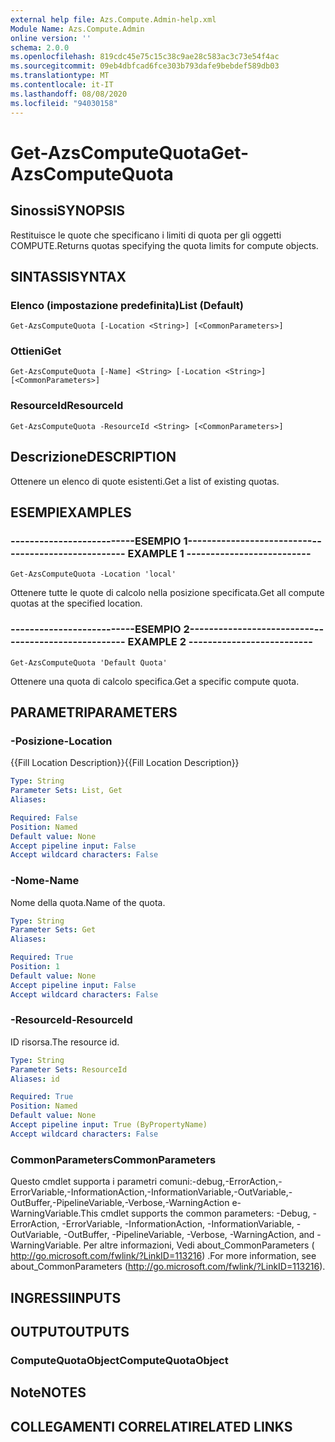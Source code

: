 ```yaml
---
external help file: Azs.Compute.Admin-help.xml
Module Name: Azs.Compute.Admin
online version: ''
schema: 2.0.0
ms.openlocfilehash: 819cdc45e75c15c38c9ae28c583ac3c73e54f4ac
ms.sourcegitcommit: 09eb4dbfcad6fce303b793dafe9bebdef589db03
ms.translationtype: MT
ms.contentlocale: it-IT
ms.lasthandoff: 08/08/2020
ms.locfileid: "94030158"
---
```

# <span data-ttu-id="e009f-101">Get-AzsComputeQuota</span><span class="sxs-lookup"><span data-stu-id="e009f-101">Get-AzsComputeQuota</span></span>

## <span data-ttu-id="e009f-102">Sinossi</span><span class="sxs-lookup"><span data-stu-id="e009f-102">SYNOPSIS</span></span>
<span data-ttu-id="e009f-103">Restituisce le quote che specificano i limiti di quota per gli oggetti COMPUTE.</span><span class="sxs-lookup"><span data-stu-id="e009f-103">Returns quotas specifying the quota limits for compute objects.</span></span>

## <span data-ttu-id="e009f-104">SINTASSI</span><span class="sxs-lookup"><span data-stu-id="e009f-104">SYNTAX</span></span>

### <span data-ttu-id="e009f-105">Elenco (impostazione predefinita)</span><span class="sxs-lookup"><span data-stu-id="e009f-105">List (Default)</span></span>
```
Get-AzsComputeQuota [-Location <String>] [<CommonParameters>]
```

### <span data-ttu-id="e009f-106">Ottieni</span><span class="sxs-lookup"><span data-stu-id="e009f-106">Get</span></span>
```
Get-AzsComputeQuota [-Name] <String> [-Location <String>] [<CommonParameters>]
```

### <span data-ttu-id="e009f-107">ResourceId</span><span class="sxs-lookup"><span data-stu-id="e009f-107">ResourceId</span></span>
```
Get-AzsComputeQuota -ResourceId <String> [<CommonParameters>]
```

## <span data-ttu-id="e009f-108">Descrizione</span><span class="sxs-lookup"><span data-stu-id="e009f-108">DESCRIPTION</span></span>
<span data-ttu-id="e009f-109">Ottenere un elenco di quote esistenti.</span><span class="sxs-lookup"><span data-stu-id="e009f-109">Get a list of existing quotas.</span></span>

## <span data-ttu-id="e009f-110">ESEMPI</span><span class="sxs-lookup"><span data-stu-id="e009f-110">EXAMPLES</span></span>

### <span data-ttu-id="e009f-111">--------------------------ESEMPIO 1--------------------------</span><span class="sxs-lookup"><span data-stu-id="e009f-111">-------------------------- EXAMPLE 1 --------------------------</span></span>
```
Get-AzsComputeQuota -Location 'local'
```

<span data-ttu-id="e009f-112">Ottenere tutte le quote di calcolo nella posizione specificata.</span><span class="sxs-lookup"><span data-stu-id="e009f-112">Get all compute quotas at the specified location.</span></span>

### <span data-ttu-id="e009f-113">--------------------------ESEMPIO 2--------------------------</span><span class="sxs-lookup"><span data-stu-id="e009f-113">-------------------------- EXAMPLE 2 --------------------------</span></span>
```
Get-AzsComputeQuota 'Default Quota'
```

<span data-ttu-id="e009f-114">Ottenere una quota di calcolo specifica.</span><span class="sxs-lookup"><span data-stu-id="e009f-114">Get a specific compute quota.</span></span>

## <span data-ttu-id="e009f-115">PARAMETRI</span><span class="sxs-lookup"><span data-stu-id="e009f-115">PARAMETERS</span></span>

### <span data-ttu-id="e009f-116">-Posizione</span><span class="sxs-lookup"><span data-stu-id="e009f-116">-Location</span></span>
<span data-ttu-id="e009f-117">{{Fill Location Description}}</span><span class="sxs-lookup"><span data-stu-id="e009f-117">{{Fill Location Description}}</span></span>

```yaml
Type: String
Parameter Sets: List, Get
Aliases: 

Required: False
Position: Named
Default value: None
Accept pipeline input: False
Accept wildcard characters: False
```

### <span data-ttu-id="e009f-118">-Nome</span><span class="sxs-lookup"><span data-stu-id="e009f-118">-Name</span></span>
<span data-ttu-id="e009f-119">Nome della quota.</span><span class="sxs-lookup"><span data-stu-id="e009f-119">Name of the quota.</span></span>

```yaml
Type: String
Parameter Sets: Get
Aliases: 

Required: True
Position: 1
Default value: None
Accept pipeline input: False
Accept wildcard characters: False
```

### <span data-ttu-id="e009f-120">-ResourceId</span><span class="sxs-lookup"><span data-stu-id="e009f-120">-ResourceId</span></span>
<span data-ttu-id="e009f-121">ID risorsa.</span><span class="sxs-lookup"><span data-stu-id="e009f-121">The resource id.</span></span>

```yaml
Type: String
Parameter Sets: ResourceId
Aliases: id

Required: True
Position: Named
Default value: None
Accept pipeline input: True (ByPropertyName)
Accept wildcard characters: False
```

### <span data-ttu-id="e009f-122">CommonParameters</span><span class="sxs-lookup"><span data-stu-id="e009f-122">CommonParameters</span></span>
<span data-ttu-id="e009f-123">Questo cmdlet supporta i parametri comuni:-debug,-ErrorAction,-ErrorVariable,-InformationAction,-InformationVariable,-OutVariable,-OutBuffer,-PipelineVariable,-Verbose,-WarningAction e-WarningVariable.</span><span class="sxs-lookup"><span data-stu-id="e009f-123">This cmdlet supports the common parameters: -Debug, -ErrorAction, -ErrorVariable, -InformationAction, -InformationVariable, -OutVariable, -OutBuffer, -PipelineVariable, -Verbose, -WarningAction, and -WarningVariable.</span></span> <span data-ttu-id="e009f-124">Per altre informazioni, Vedi about_CommonParameters ( http://go.microsoft.com/fwlink/?LinkID=113216) .</span><span class="sxs-lookup"><span data-stu-id="e009f-124">For more information, see about_CommonParameters (http://go.microsoft.com/fwlink/?LinkID=113216).</span></span>

## <span data-ttu-id="e009f-125">INGRESSI</span><span class="sxs-lookup"><span data-stu-id="e009f-125">INPUTS</span></span>

## <span data-ttu-id="e009f-126">OUTPUT</span><span class="sxs-lookup"><span data-stu-id="e009f-126">OUTPUTS</span></span>

### <span data-ttu-id="e009f-127">ComputeQuotaObject</span><span class="sxs-lookup"><span data-stu-id="e009f-127">ComputeQuotaObject</span></span>

## <span data-ttu-id="e009f-128">Note</span><span class="sxs-lookup"><span data-stu-id="e009f-128">NOTES</span></span>

## <span data-ttu-id="e009f-129">COLLEGAMENTI CORRELATI</span><span class="sxs-lookup"><span data-stu-id="e009f-129">RELATED LINKS</span></span>

